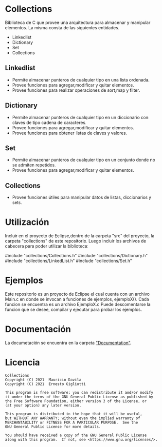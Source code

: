 # Collections

Biblioteca de C que provee una arquitectura para almacenar y manipular elementos.
La misma consta de las siguientes entidades.

  - Linkedlist
  - Dictionary
  - Set
  - Collections

## Linkedlist

  - Permite almacenar punteros de cualquier tipo en una lista ordenada.
  - Provee funciones para agregar,modificar y quitar elementos.
  - Provee funciones para realizar operaciones de sort,map y filter.

## Dictionary

  - Permite almacenar punteros de cualquier tipo en un diccionario con claves de tipo cadena de caracteres.
  - Provee funciones para agregar,modificar y quitar elementos.
  - Provee funciones para obtener listas de claves y valores.

## Set

  - Permite almacenar punteros de cualquier tipo en un conjunto donde no se admiten repetidos.
  - Provee funciones para agregar,modificar y quitar elementos.

## Collections

  - Provee funciones útiles para manipular datos de listas, diccionarios y sets.

# Utilización

Incluir en el proyecto de Eclipse,dentro de la carpeta "src" del proyecto, la carpeta "collections" de este repositorio.
Luego incluir los archivos de cabecera para poder utilizar la biblioteca:

 #include "collections/Collections.h"
 #include "collections/Dictionary.h"
 #include "collections/LinkedList.h"
 #include "collections/Set.h"

# Ejemplos

Este repositorio es un proyecto de Eclipse el cual cuenta con un archivo Main.c en donde se invocan a funciones de ejemplos, ejemploX(). Cada funcion se encuentra es un archivo EjemploX.c
Puede descomentarse la funcion que se desee, compilar y ejecutar para probar los ejemplos.


# Documentación

La documetación se encuentra en la carpeta ["Documentation"](Documentation/html/index.html).




# Licencia

    Collections
    Copyright (C) 2021  Mauricio Davila
    Copyright (C) 2021  Ernesto Gigliotti

    This program is free software: you can redistribute it and/or modify
    it under the terms of the GNU General Public License as published by
    the Free Software Foundation, either version 3 of the License, or
    (at your option) any later version.

    This program is distributed in the hope that it will be useful,
    but WITHOUT ANY WARRANTY; without even the implied warranty of
    MERCHANTABILITY or FITNESS FOR A PARTICULAR PURPOSE.  See the
    GNU General Public License for more details.

    You should have received a copy of the GNU General Public License
    along with this program.  If not, see <https://www.gnu.org/licenses/>.

